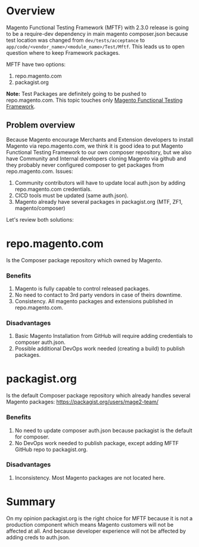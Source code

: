 # Overview

Magento Functional Testing Framework (MFTF) with 2.3.0 release is going to be a require-dev dependency in main magento composer.json because test location was changed from `dev/tests/acceptance` to `app/code/<vendor_name>/<module_name>/Test/Mftf`.
This leads us to open question where to keep Framework packages.

MFTF have two options:
1. repo.magento.com
2. packagist.org

**Note:** Test Packages are definitely going to be pushed to repo.magento.com. This topic touches only [Magento Functional Testing Framework](https://github.com/magento/magento2-functional-testing-framework).

## Problem overview
Because Magento encourage Merchants and Extension developers to install Magento via repo.magento.com,
we think it is good idea to put Magento Functional Testing Framework to our own composer repository,
but we also have Community and Internal developers cloning Magento via github and they probably never configured composer to get packages from repo.magento.com. 
Issues:
1. Community contributors will have to update local auth.json by adding repo.magento.com credentials.
2. CICD tools must be updated (same auth.json).
3. Magento already have several packages in packagist.org (MTF, ZF1, magento/composer)

Let's review both solutions:

# repo.magento.com
Is the Composer package repository which owned by Magento.

### Benefits
1. Magento is fully capable to control released packages.
2. No need to contact to 3rd party vendors in case of theirs downtime.
3. Consistency. All magento packages and extensions published in repo.magento.com.

### Disadvantages
1. Basic Magento Installation from GitHub will require adding credentials to composer auth.json.
2. Possible additional DevOps work needed (creating a build) to publish packages.

# packagist.org
Is the default Composer package repository which already handles several Magento packages:
https://packagist.org/users/mage2-team/

### Benefits
1. No need to update composer auth.json because packagist is the default for composer.
2. No DevOps work needed to publish package, except adding MFTF GitHub repo to packagist.org.

### Disadvantages
1. Inconsistency. Most Magento packages are not located here.

# Summary
On my opinion packagist.org is the right choice for MFTF because it is not a production component which means Magento customers will not be affected at all.
And because developer experience will not be affected by adding creds to auth.json. 
